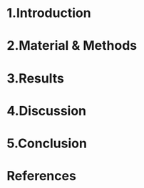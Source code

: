 # 1.Introduction



# 2.Material & Methods



# 3.Results



# 4.Discussion



# 5.Conclusion



# References
